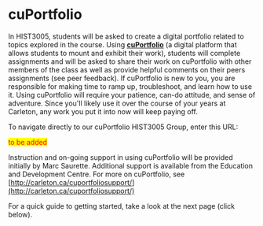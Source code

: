 # cuPortfolio

In HIST3005, students will be asked to create a digital portfolio related to topics explored in the course. Using [**cuPortfolio**](https://cuportfolio.carleton.ca) (a digital platform that allows students to mount and exhibit their work), students will complete assignments and will be asked to share their work on cuPortfolio with other members of the class as well as provide helpful comments on their peers assignments (see peer feedback). If cuPortfolio is new to you, you are responsible for making time to ramp up, troubleshoot, and learn how to use it. Using cuPortfolio will require your patience, can-do attitude, and sense of adventure. Since you'll likely use it over the course of your years at Carleton, any work you put it into now will keep paying off.

To navigate directly to our cuPortfolio HIST3005 Group, enter this URL:&#x20;

<mark style="color:red;">to be added</mark>&#x20;

Instruction and on-going support in using cuPortfolio will be provided initially by Marc Saurette. Additional support is available from the Education and Development Centre. For more on cuPortfolio, see [http://carleton.ca/cuportfoliosupport/](http://carleton.ca/cuportfoliosupport/)​

For a quick guide to getting started, take a look at the next page (click below).&#x20;
